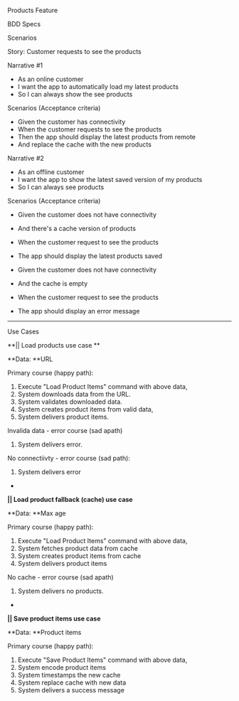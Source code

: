 Products Feature  
  
BDD Specs  
  
Scenarios  
  
  
Story: Customer requests to see the products  
  
Narrative \#1  
- As an online customer  
- I want the app to automatically load my latest products  
- So I can always show the see products  
  
Scenarios (Acceptance criteria)  
- Given the customer has connectivity  
- When the customer requests to see the products  
- Then the app should display the latest products from remote  
- And replace the cache with the new products  
  
  
Narrative \#2  
- As an offline customer  
- I want the app to show the latest saved version of my products  
- So I can always see products  
  
Scenarios (Acceptance criteria)  
- Given the customer does not have connectivity  
- And there's a cache version of products  
- When the customer request to see the products  
- The app should display the latest products saved  
  
- Given the customer does not have connectivity  
- And the cache is empty  
- When the customer request to see the products  
- The app should display an error message  
  
------  
  
Use Cases  
  
**\|\| Load products use case **  
  
**Data: **URL  
  
Primary course (happy path):  
  
1. Execute "Load Product Items" command with above data,  
2. System downloads data from the URL.  
3. System validates downloaded data.  
4. System creates product items from valid data,  
5. System delivers product items.  
  
Invalida data - error course (sad apath)  
  
1. System delivers error.  
  
No connectiivty - error course (sad path):  
  
1. System delivers error  
  
-  
  
**\|\| Load product fallback (cache) use case**  
  
**Data: **Max age  
  
Primary course (happy path):  
  
1. Execute "Load Product Items" command with above data,  
2. System fetches product data from cache  
3. System creates product items from cache  
4. System delivers product items  
  
No cache - error course (sad apath)  
  
1. System delivers no products.  
  
-  
  
**\|\| Save product items use case**  
  
**Data: **Product items  
  
Primary course (happy path):  
  
1. Execute "Save Product Items" command with above data,  
2. System encode product items  
3. System timestamps the new cache  
4. System replace cache with new data  
5. System delivers a success message  
  
  

